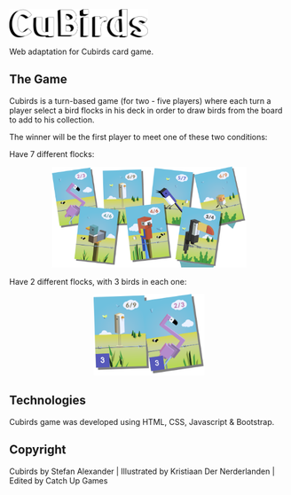 <img src="https://github.com/andresmg/cubird-game/blob/master/images/logo.svg" alt="cubird" width="250">

Web adaptation for Cubirds card game.

## The Game

Cubirds is a turn-based game (for two - five players) where each turn a player select a bird flocks in his deck in order to draw birds from the board to add to his collection.

The winner will be the first player to meet one of these two conditions:

Have 7 different flocks:

<p align="center">
<img src="https://github.com/andresmg/cubird-game/blob/master/images/siete-especies.svg" alt="cubird" width="350">
</p>

Have 2 different flocks, with 3 birds in each one:

<p align="center">
<img src="https://github.com/andresmg/cubird-game/blob/master/images/dos-especies.svg" alt="cubird" width="200">
</p>

## Technologies

Cubirds game was developed using HTML, CSS, Javascript & Bootstrap.

## Copyright

Cubirds by Stefan Alexander | Illustrated by Kristiaan Der Nerderlanden | Edited by Catch Up Games
